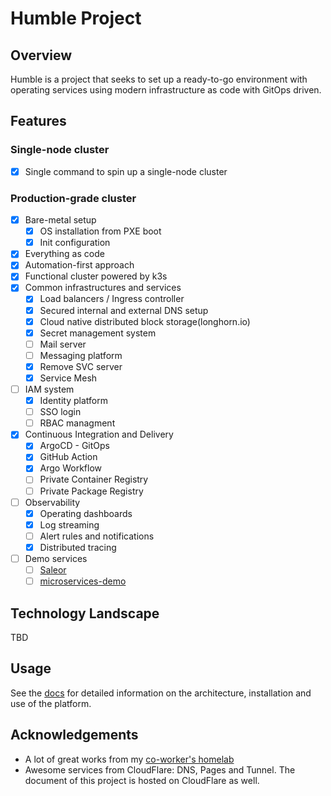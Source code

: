 # Humble Project

## Overview

Humble is a project that seeks to set up a ready-to-go environment with operating services using modern infrastructure as code with GitOps driven.

## Features

### Single-node cluster

- [x] Single command to spin up a single-node cluster

### Production-grade cluster

- [x] Bare-metal setup
  - [x] OS installation from PXE boot
  - [x] Init configuration
- [x] Everything as code
- [x] Automation-first approach
- [x] Functional cluster powered by k3s
- [x] Common infrastructures and services
  - [x] Load balancers / Ingress controller
  - [x] Secured internal and external DNS setup
  - [x] Cloud native distributed block storage(longhorn.io)
  - [x] Secret management system
  - [ ] Mail server
  - [ ] Messaging platform
  - [x] Remove SVC server
  - [x] Service Mesh
- [ ] IAM system
  - [x] Identity platform
  - [ ] SSO login
  - [ ] RBAC managment
- [x] Continuous Integration and Delivery
  - [x] ArgoCD - GitOps
  - [x] GitHub Action
  - [x] Argo Workflow
  - [ ] Private Container Registry
  - [ ] Private Package Registry
- [ ] Observability
  - [x] Operating dashboards
  - [x] Log streaming
  - [ ] Alert rules and notifications
  - [x] Distributed tracing
- [ ] Demo services
  - [ ] [Saleor](https://saleor.io/)
  - [ ] [microservices-demo](https://github.com/locmai/microservices-demo)

## Technology Landscape

TBD

## Usage

See the [docs](https://humble.maibaloc.com) for detailed information on the architecture, installation and use of the platform.

## Acknowledgements

- A lot of great works from my [co-worker's homelab](https://github.com/khuedoan/homelab)
- Awesome services from CloudFlare: DNS, Pages and Tunnel. The document of this project is hosted on CloudFlare as well.

